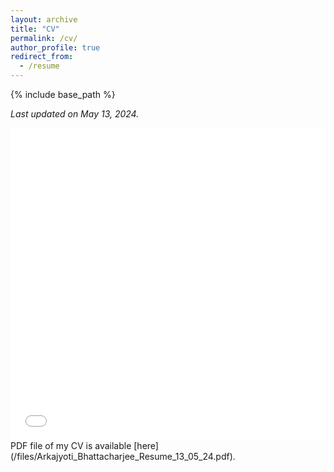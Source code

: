 ```yaml
---
layout: archive
title: "CV"
permalink: /cv/
author_profile: true
redirect_from:
  - /resume
---
```


{% include base_path %}

*Last updated on May 13, 2024.*

<iframe src="/files/Arkajyoti_Bhattacharjee_Resume_13_05_24.pdf" width="100%" height="500" frameborder="no" border="0" marginwidth="0" marginheight="0"></iframe>
PDF file of my CV is available [here](/files/Arkajyoti_Bhattacharjee_Resume_13_05_24.pdf).
